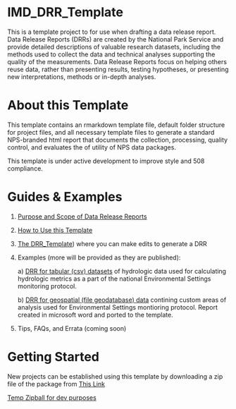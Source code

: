 # IMD_DRR_Template
This is a template project to for use when drafting a data release report. Data Release Reports (DRRs) are created by the National Park Service and provide detailed descriptions of valuable research datasets, including the methods used to collect the data and technical analyses supporting the quality of the measurements. Data Release Reports focus on helping others reuse data, rather than presenting results, testing hypotheses, or presenting new interpretations, methods or in-depth analyses. 

# About this Template
This template contains an rmarkdown template file, default folder structure for project files, and all necessary template files to generate a standard NPS-branded html 
report that documents the collection, processing, quality control, and evaluates the of utility of NPS data packages. 

This template is under active development to improve style and 508 compliance.

# Guides & Examples
1. [Purpose and Scope of Data Release Reports](vignettes/PurposeAndScope.html)

2. [How to Use this Template](vignettes/HowToUseThisTemplate.html)

3. [The DRR_Template](DRR_Template.html)) where you can make edits to generate a DRR

3. Examples (more will be provided as they are published):

    a) [DRR for tabular (csv) datasets](vignettes/DRAFT_2019_Report_NationalMeanDailyFlowsDataSummary.html) of hydrologic data used for calculating hydrologic metrics as a part of the national Environmental Settings monitoring protocol. 
    
    b) [DRR for geospatial (file geodatabase) data](vignettes/NPS-NRSS-DRR-2020-1.html) contining custom areas of analysis used for Environmental Settings montioring protocol. Report created in microsoft word and ported to the template.

4. Tips, FAQs, and Errata (coming soon)

# Getting Started
New projects can be established using this template by downloading a zip file of the package from [This Link](https://github.com/nationalparkservice/IMD_DRR_Template/zipball/master)

[Temp Zipball for dev purposes](zipball/master)

